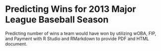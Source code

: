 # Predicting Wins for 2013 Major League Baseball Season
Predicting number of wins a team would have won by utilizing wOBA, FIP, and Payment with R Studio and RMarkdown to provide PDF and HTML document. 
